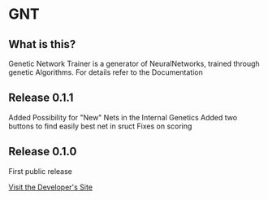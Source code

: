# GNT

## What is this?

Genetic Network Trainer is a generator of NeuralNetworks, trained through genetic Algorithms.
For details refer to the Documentation

## Release 0.1.1

Added Possibility for "New" Nets in the Internal Genetics
Added two buttons to find easily best net in sruct
Fixes on scoring

## Release 0.1.0

First public release



[Visit the Developer's Site](https://www.diversemechanics.com "Diverse Mechanics")